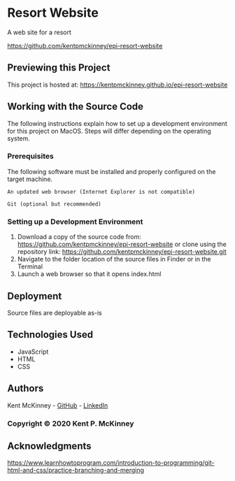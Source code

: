 <!-- Category: Epicodus;HTML/CSS/JS -->
# Resort Website

A web site for a resort

https://github.com/kentpmckinney/epi-resort-website

## Previewing this Project

This project is hosted at: https://kentpmckinney.github.io/epi-resort-website

## Working with the Source Code

The following instructions explain how to set up a development environment for this project on MacOS. Steps will differ depending on the operating system.

### Prerequisites

The following software must be installed and properly configured on the target machine. 

```
An updated web browser (Internet Explorer is not compatible)
```
```
Git (optional but recommended)
```

### Setting up a Development Environment

1. Download a copy of the source code from: https://github.com/kentpmckinney/epi-resort-website
   or clone using the repository link: https://github.com/kentpmckinney/epi-resort-website.git
2. Navigate to the folder location of the source files in Finder or in the Terminal
3. Launch a web browser so that it opens index.html

## Deployment

Source files are deployable as-is

## Technologies Used

* JavaScript
* HTML
* CSS

## Authors

Kent McKinney - [GitHub](https://github.com/kentpmckinney) - [LinkedIn](https://www.linkedin.com/in/kentpmckinney/)

### Copyright &copy; 2020 Kent P. McKinney

## Acknowledgments

https://www.learnhowtoprogram.com/introduction-to-programming/git-html-and-css/practice-branching-and-merging